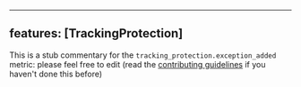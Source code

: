 
---
features: [TrackingProtection]
---

This is a stub commentary for the `tracking_protection.exception_added` metric: please feel free to edit (read the
[contributing guidelines](https://github.com/mozilla/glean-annotations/blob/main/CONTRIBUTING.md)
if you haven't done this before)
